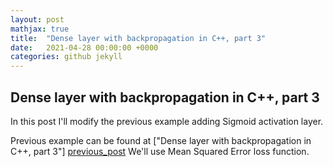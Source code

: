 ```yaml
---
layout: post
mathjax: true
title:  "Dense layer with backpropagation in C++, part 3"
date:   2021-04-28 00:00:00 +0000
categories: github jekyll
---
```


## Dense layer with backpropagation in C++, part 3

In this post I'll modify the previous example adding Sigmoid activation layer.

Previous example can be found at ["Dense layer with backpropagation in C++, part 3"] [previous_post]
We'll use Mean Squared Error loss function.



[previous_post]:  https://alexgl-github.github.io/github/jekyll/2021/04/28/Dense_layer_with_bias.html
[python_source_code]:  https://github.com/alexgl-github/alexgl-github.github.io/tree/main/src/dense4.py
[cpp_source_code]:  https://github.com/alexgl-github/alexgl-github.github.io/tree/main/src/dense4.cpp
